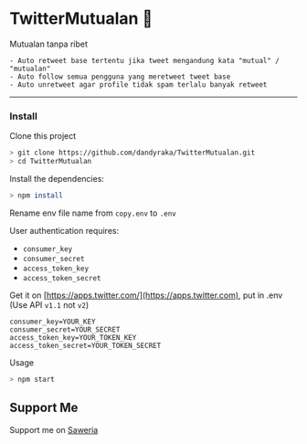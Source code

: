 # TwitterMutualan :revolving_hearts:
Mutualan tanpa ribet
```
- Auto retweet base tertentu jika tweet mengandung kata "mutual" / "mutualan"
- Auto follow semua pengguna yang meretweet tweet base
- Auto unretweet agar profile tidak spam terlalu banyak retweet
```

---

### Install
Clone this project
```bash
> git clone https://github.com/dandyraka/TwitterMutualan.git
> cd TwitterMutualan
```

Install the dependencies:
```bash
> npm install
```

Rename env file name from `copy.env` to `.env`

User authentication requires:
- `consumer_key`
- `consumer_secret`
- `access_token_key`
- `access_token_secret`

Get it on [https://apps.twitter.com/](https://apps.twitter.com), put in .env (Use API `v1.1` not `v2`)
```
consumer_key=YOUR_KEY
consumer_secret=YOUR_SECRET
access_token_key=YOUR_TOKEN_KEY
access_token_secret=YOUR_TOKEN_SECRET
```

Usage
```bash
> npm start
```

## Support Me
Support me on [Saweria](https://saweria.co/xtrvts)
